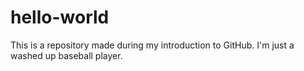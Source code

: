 # hello-world
This is a repository made during my introduction to GitHub.
I'm just a washed up baseball player.
